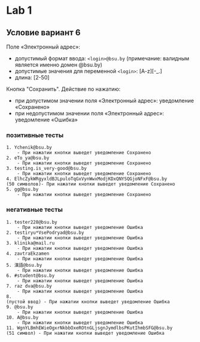 # Lab 1

## Условие вариант 6

Поле «Электронный адрес»:
- допустимый формат ввода: ```<login>@bsu.by``` (примечание: валидным является именно домен @bsu.by)
- допустимые значения для переменной ```<login>```: [A-z][-_.]  
- длина: [2-50]
	
Кнопка "Сохранить". Действие по нажатию: 
- при допустимом значении поля «Электронный адрес»: уведомление «Сохранено»
- при недопустимом значении поля «Электронный адрес»: уведомление «Ошибка»

### позитивные тесты

	1. Ychenik@bsu.by
		- При нажатии кнопки выведет уведомление Сохранено
	2. eTo_ya@bsu.by
		- При нажатии кнопки выведет уведомление Сохранено
	3. testing.is_very-good@bsu.by
		- При нажатии кнопки выведет уведомление Сохранено
	4. ElhcZykWRgyxldBJLpuloTqGxVynWwxModjKDxQNYSQGjoNFxF@bsu.by
	(50 символов)- При нажатии кнопки выведет уведомление Сохранено
	5. gg@bsu.by
		- При нажатии кнопки выведет уведомление Сохранено
	
### негативные тесты

	1. tester228@bsu.by 
		- При нажатии кнопки выведет уведомление Ошибка
	2. testiryu*VsePodryad@bsu.by
		- При нажатии кнопки выведет уведомление Ошибка
	3. klinika@mail.ru
		- При нажатии кнопки выведет уведомление Ошибка
	4. zavtraEkzamen
		- При нажатии кнопки выведет уведомление Ошибка
	5. 漢語@bsu.by
		- При нажатии кнопки выведет уведомление Ошибка
	6. #student@bsu.by
		- При нажатии кнопки выведет уведомление Ошибка
	7. raz dva@bsu.by
		- При нажатии кнопки выведет уведомление Ошибка
	8. 
	(пустой ввод) - При нажатии кнопки выведет уведомление Ошибка
	9. @bsu.by
		- При нажатии кнопки выведет уведомление Ошибка
	10. A@bsu.by 
		- При нажатии кнопки выведет уведомление Ошибка
	11. WgnYLBmhEWieOgxrNkbbOxeROtnGLjsgnJymdlbsPKutIhmbSFG@bsu.by
	(51 символ) - При нажатии кнопки выведет уведомление Ошибка
		
		
		
		
